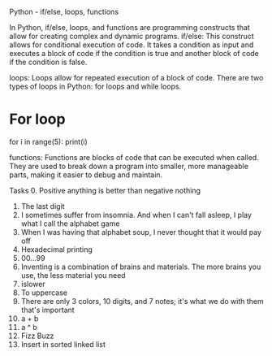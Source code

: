 Python - if/else, loops, functions


In Python, if/else, loops, and functions are programming constructs that allow for creating complex and dynamic programs.
if/else: This construct allows for conditional execution of code. It takes a condition as
input and executes a block of code if the condition is true and another block of code if the
condition is false.

loops: Loops allow for repeated execution of a block of code.
There are two types of loops in Python: for loops and while loops.

# For loop
for i in range(5):
    print(i)

functions: Functions are blocks of code that can be executed when called.
They are used to break down a program into smaller, more manageable parts,
making it easier to debug and maintain.

Tasks
0. Positive anything is better than negative nothing
1. The last digit
2. I sometimes suffer from insomnia. And when I can't fall asleep, I play what I call the alphabet game
3. When I was having that alphabet soup, I never thought that it would pay off
4. Hexadecimal printing
5. 00...99
6. Inventing is a combination of brains and materials. The more brains you use, the less material you need
7. islower
8. To uppercase
9. There are only 3 colors, 10 digits, and 7 notes; it's what we do with them that's important
10. a + b
11. a ^ b
12. Fizz Buzz
13. Insert in sorted linked list
